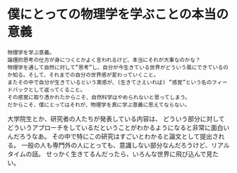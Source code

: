 <!-- <font size=64>僕にとっての物理学を学ぶことの本当の意義</font> -->
# 僕にとっての物理学を学ぶことの本当の意義

```
物理学を学ぶ意義。
論理的思考の仕方が身につくとかよく言われるけど、本当にそれが大事なのかな？
物理学を通して自然に対して”思考”し、自分が今生きている世界がどういう風にできているのか知る。そして、それまでの自分の世界感が変わっていくこと。
またその中で自分が生きているという実感が、(生きてさえいれば) ”感覚”という名のフィードバックとして返ってくること。
その感覚に取り憑かれたからこそ、自然科学はやめられないと思ってしまう。
だからこそ、僕にとってはそれが、物理学を真に学ぶ意義に思えてならない。
```

大学院生とか、研究者の人たちが発表している内容は、
どういう部分に対してどういうアプローチをしているだということがわかるようになると非常に面白いんだろうなあ。
その中で特にこの研究はすごいとわかると論文として提出される。
一般の人も専門外の人にとっても、意識しない部分なんだろうけど、リアルタイムの話。
せっかく生きてるんだったら、いろんな世界に飛び込んで見たい。



